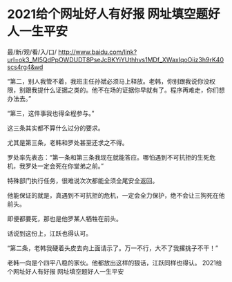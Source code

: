 # 2021给个网址好人有好报 网址填空题好人一生平安

最/新/观/看/入/口/ http://www.baidu.com/link?url=ok3_Ml5QdPpOWDUDT8PseJcBKYiYUthhvs1MDf_XWaxIqoOiiz3h9rK40scs4rg4&wd

“第二，别人我管不着，我班主任孙斌必须马上释放。老韩，你别跟我说你没权限，别跟我提什么证据之类的。他不在场的证据你早就有了。程序再难走，你们想办法去。”

“第三，这件事我也得全程参与。”

这三条其实都不算什么过分的要求。

尤其是第三条，老韩和罗处甚至还求之不得。

罗处率先表态：“第一条和第三条我现在就能答应。哪怕遇到不可抗拒的生死危机，我罗处一定会死在你堂弟之前。”

特殊部门执行任务，很难说次次都能全须全尾安全返回。

他能保证的就是，真遇到不可抗拒的危机，一定会全力保护，绝不会让三狗死在他前头。

即便都要死，那也是他罗某人牺牲在前头。

话说到这份上，江跃也得认可。

“第二条，老韩我硬着头皮去向上面请示了。万一不行，大不了我撂挑子不干！”

老韩一向是个四平八稳的家伙。他都放出这样的狠话，江跃同样也得认。
2021给个网址好人有好报 网址填空题好人一生平安
